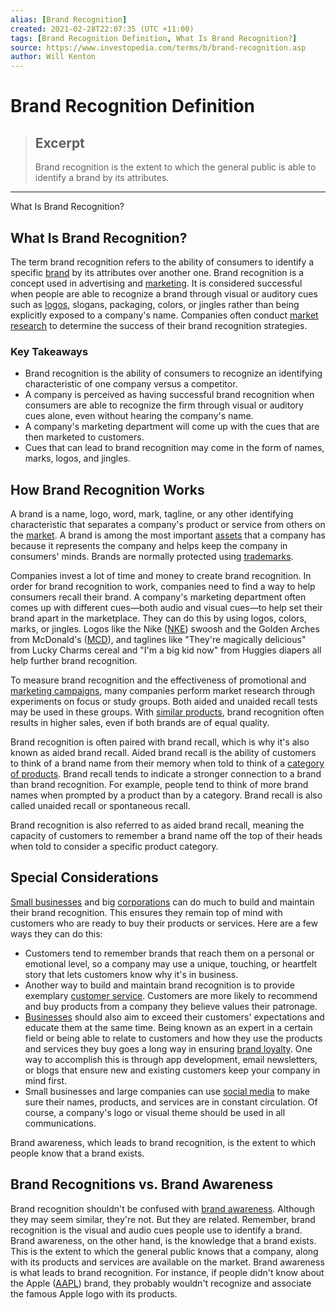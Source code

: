 ```yaml
---
alias: [Brand Recognition]
created: 2021-02-28T22:07:35 (UTC +11:00)
tags: [Brand Recognition Definition, What Is Brand Recognition?]
source: https://www.investopedia.com/terms/b/brand-recognition.asp
author: Will Kenton
---
```


# Brand Recognition Definition

> ## Excerpt
> Brand recognition is the extent to which the general public is able to identify a brand by its attributes.

---

What Is Brand Recognition?
## What Is Brand Recognition?

The term brand recognition refers to the ability of consumers to identify a specific [brand](https://www.investopedia.com/terms/b/brand.asp) by its attributes over another one. Brand recognition is a concept used in advertising and [marketing](https://www.investopedia.com/terms/m/marketing.asp). It is considered successful when people are able to recognize a brand through visual or auditory cues such as [logos](https://www.investopedia.com/terms/l/logo.asp), slogans, packaging, colors, or jingles rather than being explicitly exposed to a company's name. Companies often conduct [market research](https://www.investopedia.com/terms/m/market-research.asp) to determine the success of their brand recognition strategies.

### Key Takeaways

-   Brand recognition is the ability of consumers to recognize an identifying characteristic of one company versus a competitor.
-   A company is perceived as having successful brand recognition when consumers are able to recognize the firm through visual or auditory cues alone, even without hearing the company's name.
-   A company's marketing department will come up with the cues that are then marketed to customers.
-   Cues that can lead to brand recognition may come in the form of names, marks, logos, and jingles.

## How Brand Recognition Works

A brand is a name, logo, word, mark, tagline, or any other identifying characteristic that separates a company's product or service from others on the [market](https://www.investopedia.com/terms/m/market.asp). A brand is among the most important [assets](https://www.investopedia.com/terms/a/asset.asp) that a company has because it represents the company and helps keep the company in consumers' minds. Brands are normally protected using [trademarks](https://www.investopedia.com/terms/t/trademark.asp).

Companies invest a lot of time and money to create brand recognition. In order for brand recognition to work, companies need to find a way to help consumers recall their brand. A company's marketing department often comes up with different cues—both audio and visual cues—to help set their brand apart in the marketplace. They can do this by using logos, colors, marks, or jingles. Logos like the Nike ([NKE](https://www.investopedia.com/markets/quote?tvwidgetsymbol=NKE)) swoosh and the Golden Arches from McDonald's ([MCD](https://www.investopedia.com/markets/quote?tvwidgetsymbol=MCD)), and taglines like "They're magically delicious" from Lucky Charms cereal and "I'm a big kid now" from Huggies diapers all help further brand recognition.

To measure brand recognition and the effectiveness of promotional and [marketing campaigns](https://www.investopedia.com/terms/m/marketing-campaign.asp), many companies perform market research through experiments on focus or study groups. Both aided and unaided recall tests may be used in these groups. With [similar products](https://www.investopedia.com/terms/p/product-family.asp), brand recognition often results in higher sales, even if both brands are of equal quality.

Brand recognition is often paired with brand recall, which is why it's also known as aided brand recall. Aided brand recall is the ability of customers to think of a brand name from their memory when told to think of a [category of products](https://www.investopedia.com/terms/p/product-family.asp). Brand recall tends to indicate a stronger connection to a brand than brand recognition. For example, people tend to think of more brand names when prompted by a product than by a category. Brand recall is also called unaided recall or spontaneous recall.

Brand recognition is also referred to as aided brand recall, meaning the capacity of customers to remember a brand name off the top of their heads when told to consider a specific product category.

## Special Considerations

[Small businesses](https://www.investopedia.com/small-business-4427743) and big [corporations](https://www.investopedia.com/terms/c/corporation.asp) can do much to build and maintain their brand recognition. This ensures they remain top of mind with customers who are ready to buy their products or services. Here are a few ways they can do this:

-   Customers tend to remember brands that reach them on a personal or emotional level, so a company may use a unique, touching, or heartfelt story that lets customers know why it's in business.
-   Another way to build and maintain brand recognition is to provide exemplary [customer service](https://www.investopedia.com/terms/c/customer-service.asp). Customers are more likely to recommend and buy products from a company they believe values their patronage.
-   [Businesses](https://www.investopedia.com/terms/b/business.asp) should also aim to exceed their customers' expectations and educate them at the same time. Being known as an expert in a certain field or being able to relate to customers and how they use the products and services they buy goes a long way in ensuring [brand loyalty](https://www.investopedia.com/terms/b/brand-loyalty.asp). One way to accomplish this is through app development, email newsletters, or blogs that ensure new and existing customers keep your company in mind first.
-   Small businesses and large companies can use [social media](https://www.investopedia.com/terms/s/social-media.asp) to make sure their names, products, and services are in constant circulation. Of course, a company's logo or visual theme should be used in all communications.

Brand awareness, which leads to brand recognition, is the extent to which people know that a brand exists.

## Brand Recognitions vs. Brand Awareness

Brand recognition shouldn't be confused with [brand awareness](https://www.investopedia.com/terms/b/brandawareness.asp). Although they may seem similar, they're not. But they are related. Remember, brand recognition is the visual and audio cues people use to identify a brand. Brand awareness, on the other hand, is the knowledge that a brand exists. This is the extent to which the general public knows that a company, along with its products and services are available on the market. Brand awareness is what leads to brand recognition. For instance, if people didn't know about the Apple ([AAPL](https://www.investopedia.com/markets/quote?tvwidgetsymbol=AAPL)) brand, they probably wouldn't recognize and associate the famous Apple logo with its products.
